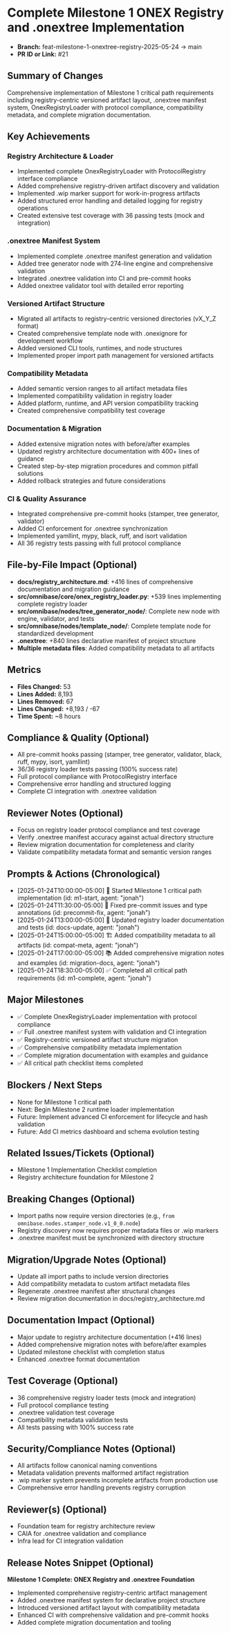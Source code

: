 <!-- === OmniNode:Metadata ===
author: OmniNode Team
copyright: OmniNode.ai
created_at: '2025-05-28T12:40:26.132760'
description: Stamped by ONEX
entrypoint: python://pr_description_2025_05_24_pr21.md
hash: d0498b4e1da579d73dbfeb71facc95f86c168a4a57266bb185a5e8e2bb91bc55
last_modified_at: '2025-05-29T11:50:14.781653+00:00'
lifecycle: active
meta_type: tool
metadata_version: 0.1.0
name: pr_description_2025_05_24_pr21.md
namespace: omnibase.pr_description_2025_05_24_pr21
owner: OmniNode Team
protocol_version: 0.1.0
runtime_language_hint: python>=3.11
schema_version: 0.1.0
state_contract: state_contract://default
tools: null
uuid: 37b12592-69ac-4fef-8be9-dcad89dbe975
version: 1.0.0

<!-- === /OmniNode:Metadata === -->


# Complete Milestone 1 ONEX Registry and .onextree Implementation

- **Branch:** feat-milestone-1-onextree-registry-2025-05-24 → main
- **PR ID or Link:** #21

## Summary of Changes
Comprehensive implementation of Milestone 1 critical path requirements including registry-centric versioned artifact layout, .onextree manifest system, OnexRegistryLoader with protocol compliance, compatibility metadata, and complete migration documentation.

## Key Achievements
### Registry Architecture & Loader
- Implemented complete OnexRegistryLoader with ProtocolRegistry interface compliance
- Added comprehensive registry-driven artifact discovery and validation
- Implemented .wip marker support for work-in-progress artifacts
- Added structured error handling and detailed logging for registry operations
- Created extensive test coverage with 36 passing tests (mock and integration)

### .onextree Manifest System
- Implemented complete .onextree manifest generation and validation
- Added tree generator node with 274-line engine and comprehensive validation
- Integrated .onextree validation into CI and pre-commit hooks
- Added onextree validator tool with detailed error reporting

### Versioned Artifact Structure
- Migrated all artifacts to registry-centric versioned directories (vX_Y_Z format)
- Created comprehensive template node with .onexignore for development workflow
- Added versioned CLI tools, runtimes, and node structures
- Implemented proper import path management for versioned artifacts

### Compatibility Metadata
- Added semantic version ranges to all artifact metadata files
- Implemented compatibility validation in registry loader
- Added platform, runtime, and API version compatibility tracking
- Created comprehensive compatibility test coverage

### Documentation & Migration
- Added extensive migration notes with before/after examples
- Updated registry architecture documentation with 400+ lines of guidance
- Created step-by-step migration procedures and common pitfall solutions
- Added rollback strategies and future considerations

### CI & Quality Assurance
- Integrated comprehensive pre-commit hooks (stamper, tree generator, validator)
- Added CI enforcement for .onextree synchronization
- Implemented yamllint, mypy, black, ruff, and isort validation
- All 36 registry tests passing with full protocol compliance

## File-by-File Impact (Optional)
- **docs/registry_architecture.md**: +416 lines of comprehensive documentation and migration guidance
- **src/omnibase/core/onex_registry_loader.py**: +539 lines implementing complete registry loader
- **src/omnibase/nodes/tree_generator_node/**: Complete new node with engine, validator, and tests
- **src/omnibase/nodes/template_node/**: Complete template node for standardized development
- **.onextree**: +840 lines declarative manifest of project structure
- **Multiple metadata files**: Added compatibility metadata to all artifacts

## Metrics
- **Files Changed:** 53
- **Lines Added:** 8,193
- **Lines Removed:** 67
- **Lines Changed:** +8,193 / -67
- **Time Spent:** ~8 hours

## Compliance & Quality (Optional)
- All pre-commit hooks passing (stamper, tree generator, validator, black, ruff, mypy, isort, yamllint)
- 36/36 registry loader tests passing (100% success rate)
- Full protocol compliance with ProtocolRegistry interface
- Comprehensive error handling and structured logging
- Complete CI integration with .onextree validation

## Reviewer Notes (Optional)
- Focus on registry loader protocol compliance and test coverage
- Verify .onextree manifest accuracy against actual directory structure
- Review migration documentation for completeness and clarity
- Validate compatibility metadata format and semantic version ranges

## Prompts & Actions (Chronological)
- [2025-01-24T10:00:00-05:00] 🚀 Started Milestone 1 critical path implementation (id: m1-start, agent: "jonah")
- [2025-01-24T11:30:00-05:00] 🔧 Fixed pre-commit issues and type annotations (id: precommit-fix, agent: "jonah")
- [2025-01-24T13:00:00-05:00] 📝 Updated registry loader documentation and tests (id: docs-update, agent: "jonah")
- [2025-01-24T15:00:00-05:00] 🏗️ Added compatibility metadata to all artifacts (id: compat-meta, agent: "jonah")
- [2025-01-24T17:00:00-05:00] 📚 Added comprehensive migration notes and examples (id: migration-docs, agent: "jonah")
- [2025-01-24T18:30:00-05:00] ✅ Completed all critical path requirements (id: m1-complete, agent: "jonah")

## Major Milestones
- ✅ Complete OnexRegistryLoader implementation with protocol compliance
- ✅ Full .onextree manifest system with validation and CI integration
- ✅ Registry-centric versioned artifact structure migration
- ✅ Comprehensive compatibility metadata implementation
- ✅ Complete migration documentation with examples and guidance
- ✅ All critical path checklist items completed

## Blockers / Next Steps
- None for Milestone 1 critical path
- Next: Begin Milestone 2 runtime loader implementation
- Future: Implement advanced CI enforcement for lifecycle and hash validation
- Future: Add CI metrics dashboard and schema evolution testing

## Related Issues/Tickets (Optional)
- Milestone 1 Implementation Checklist completion
- Registry architecture foundation for Milestone 2

## Breaking Changes (Optional)
- Import paths now require version directories (e.g., `from omnibase.nodes.stamper_node.v1_0_0.node`)
- Registry discovery now requires proper metadata files or .wip markers
- .onextree manifest must be synchronized with directory structure

## Migration/Upgrade Notes (Optional)
- Update all import paths to include version directories
- Add compatibility metadata to custom artifact metadata files
- Regenerate .onextree manifest after structural changes
- Review migration documentation in docs/registry_architecture.md

## Documentation Impact (Optional)
- Major update to registry architecture documentation (+416 lines)
- Added comprehensive migration notes with before/after examples
- Updated milestone checklist with completion status
- Enhanced .onextree format documentation

## Test Coverage (Optional)
- 36 comprehensive registry loader tests (mock and integration)
- Full protocol compliance testing
- .onextree validation test coverage
- Compatibility metadata validation tests
- All tests passing with 100% success rate

## Security/Compliance Notes (Optional)
- All artifacts follow canonical naming conventions
- Metadata validation prevents malformed artifact registration
- .wip marker system prevents incomplete artifacts from production use
- Comprehensive error handling prevents registry corruption

## Reviewer(s) (Optional)
- Foundation team for registry architecture review
- CAIA for .onextree validation and compliance
- Infra lead for CI integration validation

## Release Notes Snippet (Optional)
**Milestone 1 Complete: ONEX Registry and .onextree Foundation**
- Implemented comprehensive registry-centric artifact management
- Added .onextree manifest system for declarative project structure
- Introduced versioned artifact layout with compatibility metadata
- Enhanced CI with comprehensive validation and pre-commit hooks
- Added complete migration documentation and tooling
